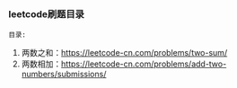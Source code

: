 ### leetcode刷题目录

`目录:`
1. 两数之和：https://leetcode-cn.com/problems/two-sum/
2. 两数相加：https://leetcode-cn.com/problems/add-two-numbers/submissions/